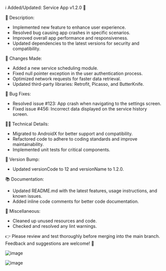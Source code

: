 ℹ️ Added/Updated: Service App v1.2.0 🚀

📝 Description:
- Implemented new feature to enhance user experience.
- Resolved bug causing app crashes in specific scenarios.
- Improved overall app performance and responsiveness.
- Updated dependencies to the latest versions for security and compatibility.

🔧 Changes Made:
- Added a new service scheduling module.
- Fixed null pointer exception in the user authentication process.
- Optimized network requests for faster data retrieval.
- Updated third-party libraries: Retrofit, Picasso, and ButterKnife.

🐛 Bug Fixes:
- Resolved issue #123: App crash when navigating to the settings screen.
- Fixed issue #456: Incorrect data displayed on the service history screen.

👩‍💻 Technical Details:
- Migrated to AndroidX for better support and compatibility.
- Refactored code to adhere to coding standards and improve maintainability.
- Implemented unit tests for critical components.

🔖 Version Bump:
- Updated versionCode to 12 and versionName to 1.2.0.

📚 Documentation:
- Updated README.md with the latest features, usage instructions, and known issues.
- Added inline code comments for better code documentation.

🧹 Miscellaneous:
- Cleaned up unused resources and code.
- Checked and resolved any lint warnings.


👉 Please review and test thoroughly before merging into the main branch. Feedback and suggestions are welcome! 🙌


![image](https://github.com/amaa011/helper_mobile-app/assets/112176819/f406947f-2528-425f-829d-6c682295268e)

![image](https://github.com/amaa011/helper_mobile-app/assets/112176819/591d0ba7-c442-40a4-89e0-f107ac4374f4)




